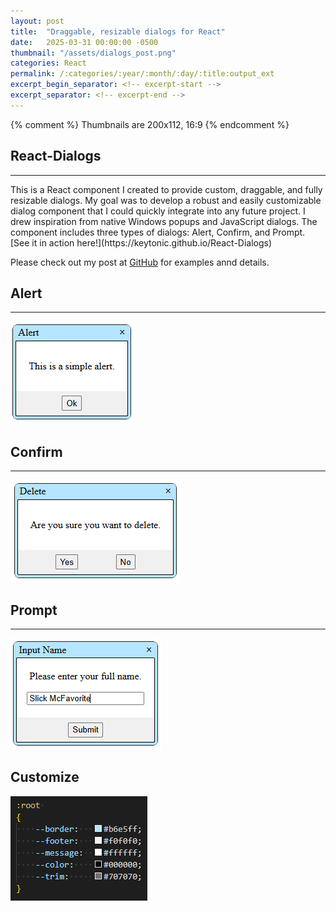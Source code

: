 ```yaml
---
layout: post
title:  "Draggable, resizable dialogs for React"
date:   2025-03-31 00:00:00 -0500
thumbnail: "/assets/dialogs_post.png"
categories: React
permalink: /:categories/:year/:month/:day/:title:output_ext
excerpt_begin_separator: <!-- excerpt-start -->
excerpt_separator: <!-- excerpt-end -->
---
```

{% comment %} 
    Thumbnails are 200x112, 16:9
{% endcomment %}

## React-Dialogs
---
<!-- excerpt-start -->This is a React component I created to provide custom, draggable, and fully resizable dialogs. My goal was to develop a robust and easily customizable dialog component that I could quickly integrate into any future project. I drew inspiration from native Windows popups and JavaScript dialogs. The component includes three types of dialogs: Alert, Confirm, and Prompt. [See it in action here!](https://keytonic.github.io/React-Dialogs)<!-- excerpt-end -->

Please check out my post at [GitHub](https://github.com/keytonic/React-Dialogs) for examples annd details.

## Alert
---
![Alert Dialog](https://raw.githubusercontent.com/keytonic/React-Dialogs/refs/heads/main/public/alert.png)

## Confirm
---
![Confirm Dialog](https://raw.githubusercontent.com/keytonic/React-Dialogs/refs/heads/main/public/confirm.png)

## Prompt
---
![Prompt Dialog](https://raw.githubusercontent.com/keytonic/React-Dialogs/refs/heads/main/public/prompt.png)

## Customize
![Custoize](https://raw.githubusercontent.com/keytonic/React-Dialogs/refs/heads/main/public/customize.png)

